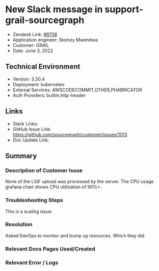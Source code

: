 # New Slack message in support-grail-sourcegraph <!-- Ticket Title  Hint: include keywords to make it searchable -->

- Zendesk Link: [#8708](https://sourcegraph.zendesk.com/agent/tickets/8708)
- Application engineer: Stomzy Mwendwa
- Customer: GRAIL <!-- Redact if this contains personally identifying information -->
- Date: June 3, 2022

<!-- Data populated from integration, speak to Ben Gordon or Michael Bali if not working -->
<!-- During Internal team trial, fill missing data manually (we are waiting for all data to sync) -->

## Technical Environment
- Version: 3.30.4​
- Deployment: kubernetes
- External Services: AWSCODECOMMIT,OTHER,PHABRICATOR
- Auth Providers: builtin,http-header


## Links
<!-- Data for application engineer manual entry -->
- Slack Links:
- GitHub Issue Link: https://github.com/sourcegraph/customer/issues/1013 
- Doc Update Link:

## Summary
### Description of Customer Issue
None of the LSIF upload was processed by the server. The CPU usage grafana chart shows CPU utilization of 90%+. 

### Troubleshooting Steps
This is a scaling issue.
### Resolution
Asked DevOps to monitor and bump up resources. Which they did
### Relevant Docs Pages Used/Created

### Relevant Error / Logs
<!-- Please redact keys, tokens, and personal identifying information -->
